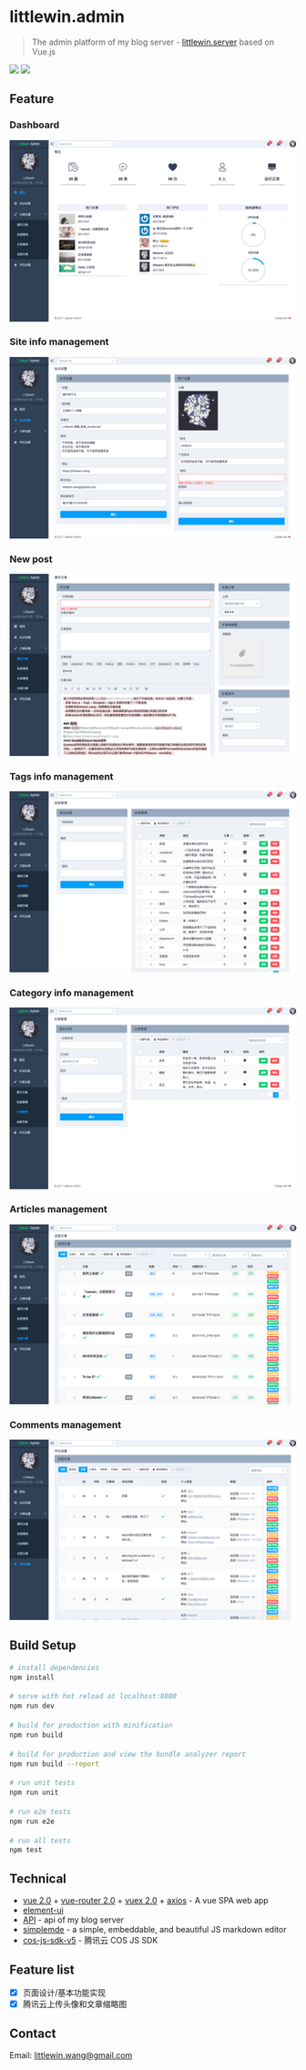 # littlewin.admin

> The admin platform of my blog server - [littlewin.server](https://github.com/littlewin-wang/littlewin.server) based on Vue.js

[![](https://img.shields.io/badge/product-vue-brightgreen.svg?style=flat-square)](https://vuejs.org/index.html)
[![](https://img.shields.io/badge/admin-琪中有不凡-blue.svg?style=flat-square)](https://littlewin.wang)

## Feature
### Dashboard
![](https://github.com/littlewin-wang/littlewin.admin/blob/master/screenshot/dashboard.png?raw=true)
### Site info management
![](https://github.com/littlewin-wang/littlewin.admin/blob/master/screenshot/site.png?raw=true)
### New post
![](https://github.com/littlewin-wang/littlewin.admin/blob/master/screenshot/new.png?raw=true)
### Tags info management
![](https://github.com/littlewin-wang/littlewin.admin/blob/master/screenshot/tag.png?raw=true)
### Category info management
![](https://github.com/littlewin-wang/littlewin.admin/blob/master/screenshot/category.png?raw=true)
### Articles management
![](https://github.com/littlewin-wang/littlewin.admin/blob/master/screenshot/article.png?raw=true)
### Comments management
![](https://github.com/littlewin-wang/littlewin.admin/blob/master/screenshot/comment.png?raw=true)

## Build Setup
``` bash
# install dependencies
npm install

# serve with hot reload at localhost:8080
npm run dev

# build for production with minification
npm run build

# build for production and view the bundle analyzer report
npm run build --report

# run unit tests
npm run unit

# run e2e tests
npm run e2e

# run all tests
npm test
```

## Technical
 - [vue 2.0](https://github.com/vuejs/vue) + [vue-router 2.0](https://github.com/vuejs/vue-router) + [vuex 2.0](https://github.com/vuejs/vuex) + [axios](https://github.com/mzabriskie/axios) - A vue SPA web app
 - [element-ui](http://element-cn.eleme.io/#/zh-CN)
 - [API](https://api.littlewin.wang) - api of my blog server
 - [simplemde](https://simplemde.com/) - a simple, embeddable, and beautiful JS markdown editor
 - [cos-js-sdk-v5](https://github.com/tencentyun/cos-js-sdk-v5) - 腾讯云 COS JS SDK

## Feature list
 - [x] 页面设计/基本功能实现
 - [x] 腾讯云上传头像和文章缩略图
 
## Contact
Email: [littlewin.wang@gmail.com](mailto:littlewin.wang@gmail.com)
